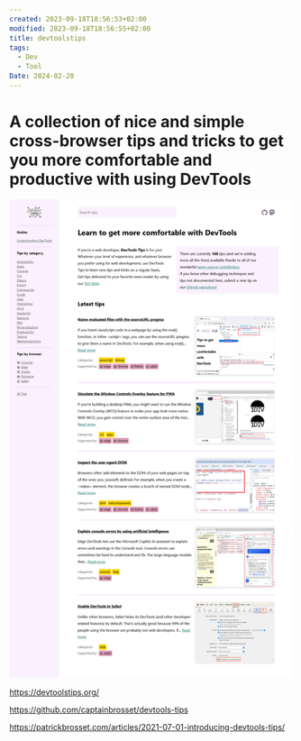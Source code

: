 ```yaml
---
created: 2023-09-18T18:56:53+02:00
modified: 2023-09-18T18:56:55+02:00
title: devtoolstips
tags:
  - Dev
  - Tool
Date: 2024-02-20
---
```


# A collection of nice and simple cross-browser tips and tricks to get you more comfortable and productive with using DevTools


![](../_asset/2023-09-18-18-56-53_Devtoolstips_image_1.png)

<https://devtoolstips.org/>

<https://github.com/captainbrosset/devtools-tips>

<https://patrickbrosset.com/articles/2021-07-01-introducing-devtools-tips/>
